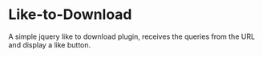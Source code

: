 Like-to-Download
================
A simple jquery like to download plugin, receives the queries from the URL and display a like button.
